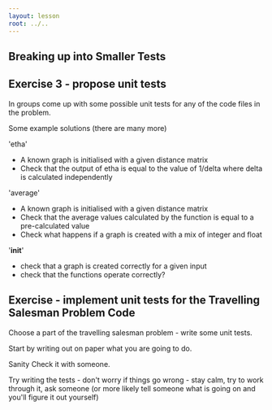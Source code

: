 ```yaml
---
layout: lesson
root: ../..
---
```


## Breaking up into Smaller Tests

Exercise 3 - propose unit tests
------------------------------------------------------------

In groups come up with some possible unit tests for any of the code files in the problem.

Some example solutions (there are many more)

'etha'

* A known graph is initialised with a given distance matrix
* Check that the output of etha is equal to the value of 1/delta where delta is calculated independently

'average'

* A known graph is initialised with a given distance matrix
* Check that the average values calculated by the function is equal to a pre-calculated value
* Check what happens if a graph is created with a mix of integer and float

'__init__'

* check that a graph is created correctly for a given input
* check that the functions operate correctly?


Exercise - implement unit tests for the Travelling Salesman Problem Code
--------------------------------------------------------------------------

Choose a part of the travelling salesman problem - write some unit tests.

Start by writing out on paper what you are going to do.

Sanity Check it with someone.

Try writing the tests 
	- don't worry if things go wrong 
	- stay calm, try to work through it, ask someone (or more likely tell someone what is going on and you'll figure it out yourself)
	
